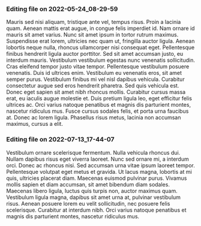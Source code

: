 

### Editing file on 2022-05-24_08-29-59

Mauris sed nisi aliquam, tristique ante vel, tempus risus. Proin a lacinia quam. Aenean mattis erat augue, in congue felis imperdiet id. Nam ornare id mauris sit amet varius. Nunc sit amet ipsum in tortor rutrum maximus. Suspendisse erat lorem, ultricies nec quam ut, fringilla auctor ligula. Aenean lobortis neque nulla, rhoncus ullamcorper nisi consequat eget. Pellentesque finibus hendrerit ligula auctor porttitor. Sed sit amet accumsan justo, eu interdum mauris.
Vestibulum vestibulum egestas nunc venenatis sollicitudin. Cras eleifend tempor justo vitae tempor. Pellentesque vestibulum posuere venenatis. Duis id ultrices enim. Vestibulum eu venenatis eros, sit amet semper purus. Vestibulum finibus mi vel nisl dapibus vehicula. Curabitur consectetur augue sed eros hendrerit pharetra. Sed quis vehicula est. Donec eget sapien sit amet nibh rhoncus mollis. Curabitur cursus massa erat, eu iaculis augue molestie et. Duis pretium ligula leo, eget efficitur felis ultrices ac. Orci varius natoque penatibus et magnis dis parturient montes, nascetur ridiculus mus. Fusce cursus sodales felis, et porta urna faucibus at. Donec ac lorem ligula. Phasellus risus metus, lacinia non accumsan maximus, cursus a elit.




### Editing file on 2022-07-13_17-44-07

Vestibulum ornare scelerisque fermentum. Nulla vehicula rhoncus dui. Nullam dapibus risus eget viverra laoreet. Nunc sed ornare mi, a interdum orci. Donec ac rhoncus nisi. Sed accumsan urna vitae ipsum laoreet tempor. Pellentesque volutpat eget metus et gravida. Ut lacus magna, lobortis at mi quis, ultricies placerat diam. Maecenas euismod pulvinar purus. Vivamus mollis sapien et diam accumsan, sit amet bibendum diam sodales. Maecenas libero ligula, luctus quis turpis non, auctor maximus quam. Vestibulum ligula magna, dapibus sit amet urna at, pulvinar vestibulum risus. Aenean posuere lorem eu velit sollicitudin, nec posuere felis scelerisque. Curabitur at interdum nibh. Orci varius natoque penatibus et magnis dis parturient montes, nascetur ridiculus mus.


